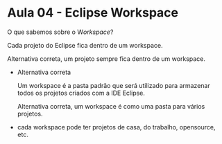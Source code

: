 # Aula 04 - Eclipse Workspace

O que sabemos sobre o W*orkspace*?

Cada projeto do Eclipse fica dentro de um workspace.

Alternativa correta, um projeto sempre fica dentro de um workspace.

- Alternativa correta
    
    Um workspace é a pasta padrão que será utilizado para armazenar todos os projetos criados com a IDE Eclipse.
    
    Alternativa correta, um workspace é como uma pasta para vários projetos.
    

- cada workspace pode ter projetos de casa, do trabalho, opensource, etc.